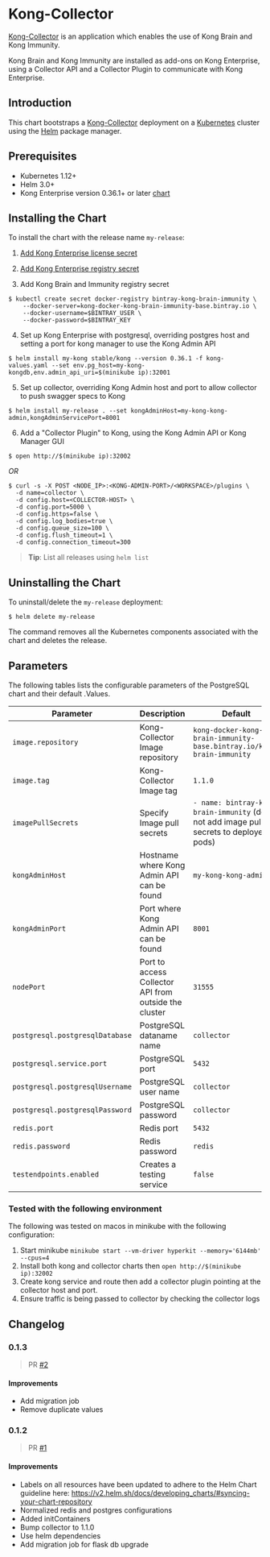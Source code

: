 # Kong-Collector

[Kong-Collector](https://konghq.com/products/kong-enterprise/kong-immunity) is an application which enables the use of Kong Brain and Kong Immunity.

Kong Brain and Kong Immunity are installed as add-ons on Kong Enterprise, using a Collector API and a Collector Plugin to communicate with Kong Enterprise.

## Introduction

This chart bootstraps a [Kong-Collector](https://docs.konghq.com/enterprise/1.3-x/brain-immunity/install-configure/) deployment on a [Kubernetes](http://kubernetes.io) cluster using the [Helm](https://helm.sh) package manager.


## Prerequisites

- Kubernetes 1.12+
- Helm 3.0+
- Kong Enterprise version 0.36.1+ or later [chart](https://github.com/helm/charts/tree/master/stable/kong)

## Installing the Chart
To install the chart with the release name `my-release`:

1. [Add Kong Enterprise license secret](https://github.com/helm/charts/tree/master/stable/kong#kong-enterprise-license)

2. [Add Kong Enterprise registry secret](https://github.com/helm/charts/tree/master/stable/kong#kong-enterprise-docker-registry-access) 

3. Add Kong Brain and Immunity registry secret 
```console
$ kubectl create secret docker-registry bintray-kong-brain-immunity \
    --docker-server=kong-docker-kong-brain-immunity-base.bintray.io \
    --docker-username=$BINTRAY_USER \
    --docker-password=$BINTRAY_KEY
```
4. Set up Kong Enterprise with postgresql, overriding postgres host and setting a port for kong manager to use the Kong Admin API

```console
$ helm install my-kong stable/kong --version 0.36.1 -f kong-values.yaml --set env.pg_host=my-kong-kongdb,env.admin_api_uri=$(minikube ip):32001
```

5. Set up collector, overriding Kong Admin host and port to allow collector to push swagger specs to Kong

```console
$ helm install my-release . --set kongAdminHost=my-kong-kong-admin,kongAdminServicePort=8001
```

6. Add a "Collector Plugin" to Kong, using the Kong Admin API or Kong Manager GUI

```console
$ open http://$(minikube ip):32002
```
*OR*
```console
$ curl -s -X POST <NODE_IP>:<KONG-ADMIN-PORT>/<WORKSPACE>/plugins \
  -d name=collector \
  -d config.host=<COLLECTOR-HOST> \
  -d config.port=5000 \
  -d config.https=false \
  -d config.log_bodies=true \
  -d config.queue_size=100 \
  -d config.flush_timeout=1 \
  -d config.connection_timeout=300
```

> **Tip**: List all releases using `helm list`

## Uninstalling the Chart

To uninstall/delete the `my-release` deployment:

```console
$ helm delete my-release
```

The command removes all the Kubernetes components associated with the chart and deletes the release.

## Parameters

The following tables lists the configurable parameters of the PostgreSQL chart and their default .Values.

|                   Parameter                   |                                                                                Description                                                                                |                            Default                            |
|-----------------------------------------------|---------------------------------------------------------------------------------------------------------------------------------------------------------------------------|---------------------------------------------------------------|
| `image.repository`                        | Kong-Collector Image repository                                                                                                                                              | `kong-docker-kong-brain-immunity-base.bintray.io/kong-brain-immunity`                                                         |
| `image.tag`                        | Kong-Collector Image tag                                                                                                                                              | `1.1.0`                                                         |
| `imagePullSecrets`                           | Specify Image pull secrets                                                                                                                                                | `- name: bintray-kong-brain-immunity` (does not add image pull secrets to deployed pods)                                                         |
| `kongAdminHost`                           | Hostname where Kong Admin API can be found                                                                                                                                                 | `my-kong-kong-admin`                                                         |
| `kongAdminPort`                           | Port where Kong Admin API can be found                                                                                                                                                | `8001`                                                         |
| `nodePort`                           | Port to access Collector API from outside the cluster                                                                                                                                                | `31555`                                                         |
| `postgresql.postgresqlDatabase`            | PostgreSQL dataname name                                                                              | `collector`                                                         |
| `postgresql.service.port`            | PostgreSQL port                                                                              | `5432`                                                         |
| `postgresql.postgresqlUsername`            | PostgreSQL user name                                                                              | `collector`                                                         |
| `postgresql.postgresqlPassword`            | PostgreSQL password                                                                              | `collector`                                                         |
| `redis.port`            | Redis port                                                                              | `5432`                                                         |
| `redis.password`            | Redis password                                                                              | `redis`                                                         |
| `testendpoints.enabled`                           | Creates a testing service                                                                                                                                                | `false`                                                         |


### Tested with the following environment

The following was tested on macos in minikube with the following configuration:

1. Start minikube `minikube start --vm-driver hyperkit --memory='6144mb' --cpus=4`
1. Install both kong and collector charts then `open http://$(minikube ip):32002`
1. Create kong service and route then add a collector plugin pointing at the collector host and port.
1. Ensure traffic is being passed to collector by checking the collector logs


## Changelog
### 0.1.3

> PR [#2](https://github.com/Kong/kong-collector-helm/pull/2)
#### Improvements

- Add migration job
- Remove duplicate values

### 0.1.2

> PR [#1](https://github.com/Kong/kong-collector-helm/pull/1)
#### Improvements

- Labels on all resources have been updated to adhere to the Helm Chart
  guideline here:
  https://v2.helm.sh/docs/developing_charts/#syncing-your-chart-repository
- Normalized redis and postgres configurations
- Added initContainers
- Bump collector to 1.1.0
- Use helm dependencies
- Add migration job for flask db upgrade
